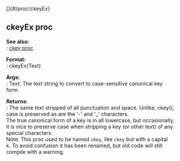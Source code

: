 []{#/proc/ckeyEx}    
## ckeyEx proc    
**See also:**    
:   [ckey proc](/ref/proc/ckey.md)    
<!-- -->    
**Format:**    
:   ckeyEx(Text)    
<!-- -->    
**Args:**    
:   Text: The text string to convert to case-sensitive canonical key    
    form.    
<!-- -->    
**Returns:**    
:   The same text stripped of all punctuation and space. Unlike, ckey(),    
    case is preserved as are the \'-\' and \'\_\' characters.    
The true canonical form of a key is in all lowercase, but occasionally,    
it is nice to preserve case when stripping a key (or other text) of any    
special characters.    
Note: This proc used to be named `cKey`, like `ckey` but with a capital    
k. To avoid confusion it has been renamed, but old code will still    
compile with a warning.  